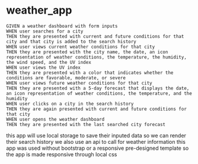 # weather_app
```
GIVEN a weather dashboard with form inputs
WHEN user searches for a city
THEN they are presented with current and future conditions for that city and that city is added to the search history
WHEN user views current weather conditions for that city
THEN they are presented with the city name, the date, an icon representation of weather conditions, the temperature, the humidity, the wind speed, and the UV index
WHEN user views the UV index
THEN they are presented with a color that indicates whether the conditions are favorable, moderate, or severe
WHEN user views future weather conditions for that city
THEN they are presented with a 5-day forecast that displays the date, an icon representation of weather conditions, the temperature, and the humidity
WHEN user clicks on a city in the search history
THEN they are again presented with current and future conditions for that city
WHEN user opens the weather dashboard
THEN they are presented with the last searched city forecast
```

this app will use local storage to save their inputed data so we can render their search history
we also use an api to call for weather information
this app was used without bootstrap or a responsive pre-designed template so the app is made responsive through local css